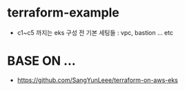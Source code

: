 # terraform-example
- c1~c5 까지는 eks 구성 전 기본 세팅들
: vpc, bastion ... etc




# BASE ON ...
- https://github.com/SangYunLeee/terraform-on-aws-eks